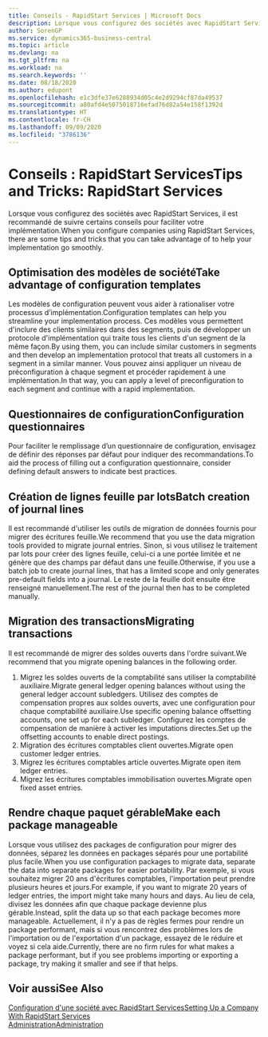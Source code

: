 ```yaml
---
title: Conseils - RapidStart Services | Microsoft Docs
description: Lorsque vous configurez des sociétés avec RapidStart Services, il est recommandé de suivre certains conseils pour faciliter votre implémentation.
author: SorenGP
ms.service: dynamics365-business-central
ms.topic: article
ms.devlang: na
ms.tgt_pltfrm: na
ms.workload: na
ms.search.keywords: ''
ms.date: 08/18/2020
ms.author: edupont
ms.openlocfilehash: e1c3dfe37e6288934d05c4e2d9294cf87da49537
ms.sourcegitcommit: a80afd4e5075018716efad76d82a54e158f1392d
ms.translationtype: HT
ms.contentlocale: fr-CH
ms.lasthandoff: 09/09/2020
ms.locfileid: "3786136"
---
```

# <a name="tips-and-tricks-rapidstart-services"></a><span data-ttu-id="dae49-103">Conseils : RapidStart Services</span><span class="sxs-lookup"><span data-stu-id="dae49-103">Tips and Tricks: RapidStart Services</span></span>

<span data-ttu-id="dae49-104">Lorsque vous configurez des sociétés avec RapidStart Services, il est recommandé de suivre certains conseils pour faciliter votre implémentation.</span><span class="sxs-lookup"><span data-stu-id="dae49-104">When you configure companies using RapidStart Services, there are some tips and tricks that you can take advantage of to help your implementation go smoothly.</span></span>  

## <a name="take-advantage-of-configuration-templates"></a><span data-ttu-id="dae49-105">Optimisation des modèles de société</span><span class="sxs-lookup"><span data-stu-id="dae49-105">Take advantage of configuration templates</span></span>

<span data-ttu-id="dae49-106">Les modèles de configuration peuvent vous aider à rationaliser votre processus d’implémentation.</span><span class="sxs-lookup"><span data-stu-id="dae49-106">Configuration templates can help you streamline your implementation process.</span></span> <span data-ttu-id="dae49-107">Ces modèles vous permettent d'inclure des clients similaires dans des segments, puis de développer un protocole d'implémentation qui traite tous les clients d'un segment de la même façon.</span><span class="sxs-lookup"><span data-stu-id="dae49-107">By using them, you can include similar customers in segments and then develop an implementation protocol that treats all customers in a segment in a similar manner.</span></span> <span data-ttu-id="dae49-108">Vous pouvez ainsi appliquer un niveau de préconfiguration à chaque segment et procéder rapidement à une implémentation.</span><span class="sxs-lookup"><span data-stu-id="dae49-108">In that way, you can apply a level of preconfiguration to each segment and continue with a rapid implementation.</span></span>  

## <a name="configuration-questionnaires"></a><span data-ttu-id="dae49-109">Questionnaires de configuration</span><span class="sxs-lookup"><span data-stu-id="dae49-109">Configuration questionnaires</span></span>

<span data-ttu-id="dae49-110">Pour faciliter le remplissage d’un questionnaire de configuration, envisagez de définir des réponses par défaut pour indiquer des recommandations.</span><span class="sxs-lookup"><span data-stu-id="dae49-110">To aid the process of filling out a configuration questionnaire, consider defining default answers to indicate best practices.</span></span>  

## <a name="batch-creation-of-journal-lines"></a><span data-ttu-id="dae49-111">Création de lignes feuille par lots</span><span class="sxs-lookup"><span data-stu-id="dae49-111">Batch creation of journal lines</span></span>

<span data-ttu-id="dae49-112">Il est recommandé d'utiliser les outils de migration de données fournis pour migrer des écritures feuille.</span><span class="sxs-lookup"><span data-stu-id="dae49-112">We recommend that you use the data migration tools provided to migrate journal entries.</span></span> <span data-ttu-id="dae49-113">Sinon, si vous utilisez le traitement par lots pour créer des lignes feuille, celui-ci a une portée limitée et ne génère que des champs par défaut dans une feuille.</span><span class="sxs-lookup"><span data-stu-id="dae49-113">Otherwise, if you use a batch job to create journal lines, that has a limited scope and only generates pre-default fields into a journal.</span></span> <span data-ttu-id="dae49-114">Le reste de la feuille doit ensuite être renseigné manuellement.</span><span class="sxs-lookup"><span data-stu-id="dae49-114">The rest of the journal then has to be completed manually.</span></span>  

## <a name="migrating-transactions"></a><span data-ttu-id="dae49-115">Migration des transactions</span><span class="sxs-lookup"><span data-stu-id="dae49-115">Migrating transactions</span></span>

<span data-ttu-id="dae49-116">Il est recommandé de migrer des soldes ouverts dans l'ordre suivant.</span><span class="sxs-lookup"><span data-stu-id="dae49-116">We recommend that you migrate opening balances in the following order.</span></span> <!--Be aware that you cannot insert ledger entries directly. Instead you must use journals to post the journal lines-->

1. <span data-ttu-id="dae49-117">Migrez les soldes ouverts de la comptabilité sans utiliser la comptabilité auxiliaire.</span><span class="sxs-lookup"><span data-stu-id="dae49-117">Migrate general ledger opening balances without using the general ledger account subledgers.</span></span> <span data-ttu-id="dae49-118">Utilisez des comptes de compensation propres aux soldes ouverts, avec une configuration pour chaque comptabilité auxiliaire.</span><span class="sxs-lookup"><span data-stu-id="dae49-118">Use specific opening balance offsetting accounts, one set up for each subledger.</span></span> <span data-ttu-id="dae49-119">Configurez les comptes de compensation de manière à activer les imputations directes.</span><span class="sxs-lookup"><span data-stu-id="dae49-119">Set up the offsetting accounts to enable direct postings.</span></span>  
2. <span data-ttu-id="dae49-120">Migration des écritures comptables client ouvertes.</span><span class="sxs-lookup"><span data-stu-id="dae49-120">Migrate open customer ledger entries.</span></span>  <!--work on these-->
3. <span data-ttu-id="dae49-121">Migrez les écritures comptables article ouvertes.</span><span class="sxs-lookup"><span data-stu-id="dae49-121">Migrate open item ledger entries.</span></span>  
4. <span data-ttu-id="dae49-122">Migrez les écritures comptables immobilisation ouvertes.</span><span class="sxs-lookup"><span data-stu-id="dae49-122">Migrate open fixed asset entries.</span></span>  

## <a name="make-each-package-manageable"></a><span data-ttu-id="dae49-123">Rendre chaque paquet gérable</span><span class="sxs-lookup"><span data-stu-id="dae49-123">Make each package manageable</span></span>

<span data-ttu-id="dae49-124">Lorsque vous utilisez des packages de configuration pour migrer des données, séparez les données en packages séparés pour une portabilité plus facile.</span><span class="sxs-lookup"><span data-stu-id="dae49-124">When you use configuration packages to migrate data, separate the data into separate packages for easier portability.</span></span> <span data-ttu-id="dae49-125">Par exemple, si vous souhaitez migrer 20 ans d'écritures comptables, l'importation peut prendre plusieurs heures et jours.</span><span class="sxs-lookup"><span data-stu-id="dae49-125">For example, if you want to migrate 20 years of ledger entries, the import might take many hours and days.</span></span> <span data-ttu-id="dae49-126">Au lieu de cela, divisez les données afin que chaque package devienne plus gérable.</span><span class="sxs-lookup"><span data-stu-id="dae49-126">Instead, split the data up so that each package becomes more manageable.</span></span> <span data-ttu-id="dae49-127">Actuellement, il n'y a pas de règles fermes pour rendre un package performant, mais si vous rencontrez des problèmes lors de l'importation ou de l'exportation d'un package, essayez de le réduire et voyez si cela aide.</span><span class="sxs-lookup"><span data-stu-id="dae49-127">Currently, there are no firm rules for what makes a package performant, but if you see problems importing or exporting a package, try making it smaller and see if that helps.</span></span>  

## <a name="see-also"></a><span data-ttu-id="dae49-128">Voir aussi</span><span class="sxs-lookup"><span data-stu-id="dae49-128">See Also</span></span>

[<span data-ttu-id="dae49-129">Configuration d'une société avec RapidStart Services</span><span class="sxs-lookup"><span data-stu-id="dae49-129">Setting Up a Company With RapidStart Services</span></span>](admin-set-up-a-company-with-rapidstart.md)  
[<span data-ttu-id="dae49-130">Administration</span><span class="sxs-lookup"><span data-stu-id="dae49-130">Administration</span></span>](admin-setup-and-administration.md)  

